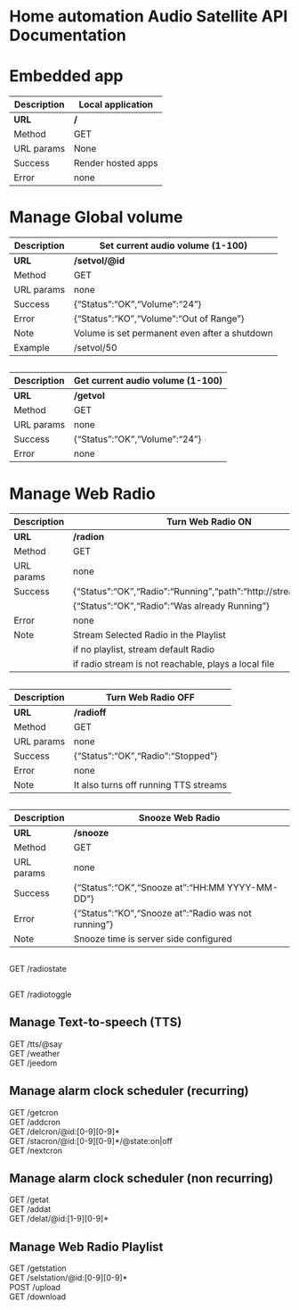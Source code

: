 <h1 id="home-automation-audio-satellite-api-documentation">Home automation Audio Satellite API Documentation</h1>
<h1 id="embedded-app">Embedded app</h1>

<table>
<thead>
<tr>
<th>Description</th>
<th>Local application</th>
</tr>
</thead>
<tbody>
<tr>
<td><strong>URL</strong></td>
<td><strong>/</strong></td>
</tr>
<tr>
<td>Method</td>
<td>GET</td>
</tr>
<tr>
<td>URL params</td>
<td>None</td>
</tr>
<tr>
<td>Success</td>
<td>Render hosted apps</td>
</tr>
<tr>
<td>Error</td>
<td>none</td>
</tr>
</tbody>
</table><h1 id="manage-global-volume">Manage Global volume</h1>

<table>
<thead>
<tr>
<th>Description</th>
<th>Set current audio volume (1-100)</th>
</tr>
</thead>
<tbody>
<tr>
<td><strong>URL</strong></td>
<td><strong>/setvol/@id</strong></td>
</tr>
<tr>
<td>Method</td>
<td>GET</td>
</tr>
<tr>
<td>URL params</td>
<td>none</td>
</tr>
<tr>
<td>Success</td>
<td>{“Status”:“OK”,“Volume”:“24”}</td>
</tr>
<tr>
<td>Error</td>
<td>{“Status”:“KO”,“Volume”:“Out of Range”}</td>
</tr>
<tr>
<td>Note</td>
<td>Volume is set permanent even after a shutdown</td>
</tr>
<tr>
<td>Example</td>
<td>/setvol/50</td>
</tr>
</tbody>
</table><h2 id="section"></h2>

<table>
<thead>
<tr>
<th>Description</th>
<th>Get current audio volume (1-100)</th>
</tr>
</thead>
<tbody>
<tr>
<td><strong>URL</strong></td>
<td><strong>/getvol</strong></td>
</tr>
<tr>
<td>Method</td>
<td>GET</td>
</tr>
<tr>
<td>URL params</td>
<td>none</td>
</tr>
<tr>
<td>Success</td>
<td>{“Status”:“OK”,“Volume”:“24”}</td>
</tr>
<tr>
<td>Error</td>
<td>none</td>
</tr>
</tbody>
</table><h1 id="manage-web-radio">Manage Web Radio</h1>

<table>
<thead>
<tr>
<th>Description</th>
<th>Turn Web Radio ON</th>
</tr>
</thead>
<tbody>
<tr>
<td><strong>URL</strong></td>
<td><strong>/radion</strong></td>
</tr>
<tr>
<td>Method</td>
<td>GET</td>
</tr>
<tr>
<td>URL params</td>
<td>none</td>
</tr>
<tr>
<td>Success</td>
<td>{“Status”:“OK”,“Radio”:“Running”,“path”:“http://stream_url.mp3”}</td>
</tr>
<tr>
<td></td>
<td>{“Status”:“OK”,“Radio”:“Was already Running”}</td>
</tr>
<tr>
<td>Error</td>
<td>none</td>
</tr>
<tr>
<td>Note</td>
<td>Stream Selected Radio in the Playlist</td>
</tr>
<tr>
<td></td>
<td>if no playlist, stream default Radio</td>
</tr>
<tr>
<td></td>
<td>if radio stream is not reachable, plays a local file</td>
</tr>
</tbody>
</table><h2 id="section-1"></h2>

<table>
<thead>
<tr>
<th>Description</th>
<th>Turn Web Radio OFF</th>
</tr>
</thead>
<tbody>
<tr>
<td><strong>URL</strong></td>
<td><strong>/radioff</strong></td>
</tr>
<tr>
<td>Method</td>
<td>GET</td>
</tr>
<tr>
<td>URL params</td>
<td>none</td>
</tr>
<tr>
<td>Success</td>
<td>{“Status”:“OK”,“Radio”:“Stopped”}</td>
</tr>
<tr>
<td>Error</td>
<td>none</td>
</tr>
<tr>
<td>Note</td>
<td>It also turns off running TTS streams</td>
</tr>
</tbody>
</table><h2 id="section-2"></h2>

<table>
<thead>
<tr>
<th>Description</th>
<th>Snooze Web Radio</th>
</tr>
</thead>
<tbody>
<tr>
<td><strong>URL</strong></td>
<td><strong>/snooze</strong></td>
</tr>
<tr>
<td>Method</td>
<td>GET</td>
</tr>
<tr>
<td>URL params</td>
<td>none</td>
</tr>
<tr>
<td>Success</td>
<td>{“Status”:“OK”,“Snooze at”:“HH:MM YYYY-MM-DD”}</td>
</tr>
<tr>
<td>Error</td>
<td>{“Status”:“KO”,“Snooze at”:“Radio was not running”}</td>
</tr>
<tr>
<td>Note</td>
<td>Snooze time is server side configured</td>
</tr>
</tbody>
</table><h2 id="section-3"></h2>
<p>GET /radiostate</p>
<h2 id="section-4"></h2>
<p>GET /radiotoggle</p>
<h2 id="manage-text-to-speech-tts">Manage Text-to-speech (TTS)</h2>
<p>GET /tts/@say<br>
GET /weather<br>
GET /jeedom</p>
<h2 id="manage-alarm-clock-scheduler-recurring">Manage alarm clock scheduler (recurring)</h2>
<p>GET /getcron<br>
GET /addcron<br>
GET /delcron/@id:[0-9][0-9]*<br>
GET /stacron/@id:[0-9][0-9]*/@state:on|off<br>
GET /nextcron</p>
<h2 id="manage-alarm-clock-scheduler-non-recurring">Manage alarm clock scheduler (non recurring)</h2>
<p>GET /getat<br>
GET /addat<br>
GET /delat/@id:[1-9][0-9]*</p>
<h2 id="manage-web-radio-playlist">Manage Web Radio Playlist</h2>
<p>GET /getstation<br>
GET /selstation/@id:[0-9][0-9]*<br>
POST /upload<br>
GET /download</p>

